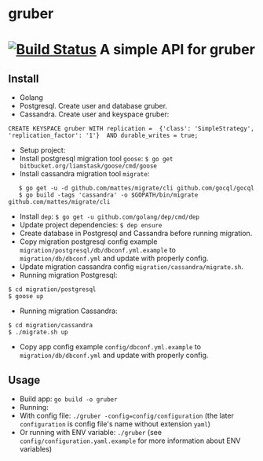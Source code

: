 # gruber 
[![Build Status](https://travis-ci.org/trietphm/gruber.svg?branch=master)](https://travis-ci.org/trietphm/gruber)
A simple API for gruber
===

## Install

- Golang
- Postgresql. Create user and database gruber.
- Cassandra. Create user and keyspace gruber:
```
CREATE KEYSPACE gruber WITH replication =  {'class': 'SimpleStrategy', 'replication_factor': '1'}  AND durable_writes = true;
```
- Setup project:
 - Install postgresql migration tool `goose`: `$ go get bitbucket.org/liamstask/goose/cmd/goose`
 - Install cassandra migration tool `migrate`:
 ```
	$ go get -u -d github.com/mattes/migrate/cli github.com/gocql/gocql
	$ go build -tags 'cassandra' -o $GOPATH/bin/migrate github.com/mattes/migrate/cli
 ```
 - Install `dep`: `$ go get -u github.com/golang/dep/cmd/dep`
 - Update project dependencies: `$ dep ensure`
 - Create database in Postgresql and Cassandra before running migration.
 - Copy migration postgresql config example `migration/postgresql/db/dbconf.yml.example` to `migration/db/dbconf.yml` and update with properly config.
 - Update migration cassandra config `migration/cassandra/migrate.sh`.
 - Running migration Postgresql:
 ```
 $ cd migration/postgresql
 $ goose up
 ```
 - Running migration Cassandra:
 ```
 $ cd migration/cassandra
 $ ./migrate.sh up
 ```
 - Copy app config example `config/dbconf.yml.example` to `migration/db/dbconf.yml` and update with properly config.

## Usage

- Build app: `go build -o gruber`
- Running:
 - With config file: `./gruber -config=config/configuration` (the later `configuration` is config file's name without extension `yaml`)
 - Or running with ENV variable: `./gruber` (see `config/configuration.yaml.example` for more information about ENV variables)
